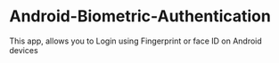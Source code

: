 # Android-Biometric-Authentication

This app, allows you to Login using Fingerprint or face ID on Android devices
